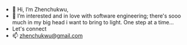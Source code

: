 - 👋 Hi, I’m Zhenchukwu, 
- 👀 I’m interested and in love with software engineering; there's sooo much in my big head i want to bring to light.  One step at a time...
- Let's connect
- 📫 zhenchukwu@gmail.com

<!---
zhenchukwu/zhenchukwu is a ✨ special ✨ repository because its `README.md` (this file) appears on your GitHub profile.
You can click the Preview link to take a look at your changes........................
--->

